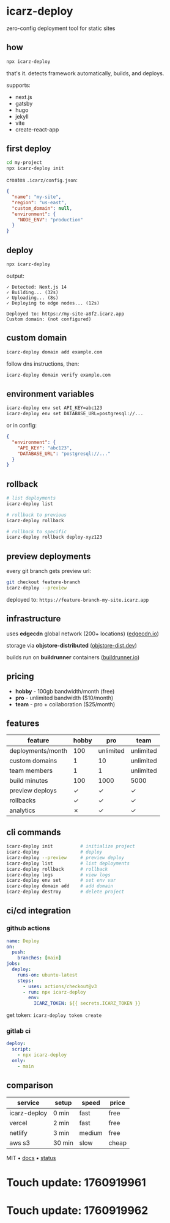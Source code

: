 # icarz-deploy

zero-config deployment tool for static sites

## how

```bash
npx icarz-deploy
```

that's it. detects framework automatically, builds, and deploys.

supports:
- next.js
- gatsby
- hugo
- jekyll
- vite
- create-react-app

## first deploy

```bash
cd my-project
npx icarz-deploy init
```

creates `.icarz/config.json`:

```json
{
  "name": "my-site",
  "region": "us-east",
  "custom_domain": null,
  "environment": {
    "NODE_ENV": "production"
  }
}
```

## deploy

```bash
npx icarz-deploy
```

output:

```
✓ Detected: Next.js 14
✓ Building... (32s)
✓ Uploading... (8s)
✓ Deploying to edge nodes... (12s)

Deployed to: https://my-site-a8f2.icarz.app
Custom domain: (not configured)
```

## custom domain

```bash
icarz-deploy domain add example.com
```

follow dns instructions, then:

```bash
icarz-deploy domain verify example.com
```

## environment variables

```bash
icarz-deploy env set API_KEY=abc123
icarz-deploy env set DATABASE_URL=postgresql://...
```

or in config:

```json
{
  "environment": {
    "API_KEY": "abc123",
    "DATABASE_URL": "postgresql://..."
  }
}
```

## rollback

```bash
# list deployments
icarz-deploy list

# rollback to previous
icarz-deploy rollback

# rollback to specific
icarz-deploy rollback deploy-xyz123
```

## preview deployments

every git branch gets preview url:

```bash
git checkout feature-branch
icarz-deploy --preview
```

deployed to: `https://feature-branch-my-site.icarz.app`

## infrastructure

uses **edgecdn** global network (200+ locations) ([edgecdn.io](https://edgecdn.io))

storage via **objstore-distributed** ([objstore-dist.dev](https://objstore-dist.dev))

builds run on **buildrunner** containers ([buildrunner.io](https://buildrunner.io))

## pricing

- **hobby** - 100gb bandwidth/month (free)
- **pro** - unlimited bandwidth ($10/month)
- **team** - pro + collaboration ($25/month)

## features

| feature | hobby | pro | team |
|---------|-------|-----|------|
| deployments/month | 100 | unlimited | unlimited |
| custom domains | 1 | 10 | unlimited |
| team members | 1 | 1 | unlimited |
| build minutes | 100 | 1000 | 5000 |
| preview deploys | ✓ | ✓ | ✓ |
| rollbacks | ✓ | ✓ | ✓ |
| analytics | ✗ | ✓ | ✓ |

## cli commands

```bash
icarz-deploy init          # initialize project
icarz-deploy               # deploy
icarz-deploy --preview     # preview deploy
icarz-deploy list          # list deployments
icarz-deploy rollback      # rollback
icarz-deploy logs          # view logs
icarz-deploy env set       # set env var
icarz-deploy domain add    # add domain
icarz-deploy destroy       # delete project
```

## ci/cd integration

### github actions

```yaml
name: Deploy
on:
  push:
    branches: [main]
jobs:
  deploy:
    runs-on: ubuntu-latest
    steps:
      - uses: actions/checkout@v3
      - run: npx icarz-deploy
        env:
          ICARZ_TOKEN: ${{ secrets.ICARZ_TOKEN }}
```

get token: `icarz-deploy token create`

### gitlab ci

```yaml
deploy:
  script:
    - npx icarz-deploy
  only:
    - main
```

## comparison

| service | setup | speed | price |
|---------|-------|-------|-------|
| icarz-deploy | 0 min | fast | free |
| vercel | 2 min | fast | free |
| netlify | 3 min | medium | free |
| aws s3 | 30 min | slow | cheap |

MIT • [docs](https://icarz.app/docs) • [status](https://status.icarz.app)

# Touch update: 1760919961

# Touch update: 1760919962
